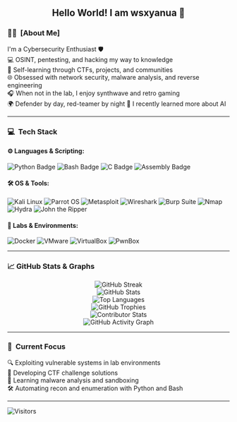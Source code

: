 <div align="center">
  <h2> 
    Hello World! I am wsxyanua 👾
  </h2>
</div>

### 🕵️‍♂️ &nbsp;[About Me]

I'm a Cybersecurity Enthusiast 🛡️  
💻 OSINT, pentesting, and hacking my way to knowledge  
📖 Self-learning through CTFs, projects, and communities  
🌐 Obsessed with network security, malware analysis, and reverse engineering  
🎧 When not in the lab, I enjoy synthwave and retro gaming  
🌍 Defender by day, red-teamer by night
🤖 I recently learned more about AI

---

### 💻 &nbsp;Tech Stack

#### ⚙️ Languages & Scripting:
![Python Badge](https://img.shields.io/badge/Python-3776AB?logo=python&logoColor=white&style=for-the-badge)
![Bash Badge](https://img.shields.io/badge/Bash-4EAA25?logo=gnubash&logoColor=white&style=for-the-badge)
![C Badge](https://img.shields.io/badge/C-00599C?logo=c&logoColor=white&style=for-the-badge)
![Assembly Badge](https://img.shields.io/badge/Assembly-000000?logo=assembly&logoColor=white&style=for-the-badge)

#### 🛠 OS & Tools:
![Kali Linux](https://img.shields.io/badge/Kali_Linux-1793D1?logo=kalilinux&logoColor=white&style=for-the-badge)
![Parrot OS](https://img.shields.io/badge/Parrot_OS-1F1F1F?logo=parrot&logoColor=white&style=for-the-badge)
![Metasploit](https://img.shields.io/badge/Metasploit-202020?logo=metasploit&logoColor=white&style=for-the-badge)
![Wireshark](https://img.shields.io/badge/Wireshark-1679A7?logo=wireshark&logoColor=white&style=for-the-badge)
![Burp Suite](https://img.shields.io/badge/Burp_Suite-ff6600?logo=burpsuite&logoColor=white&style=for-the-badge)
![Nmap](https://img.shields.io/badge/Nmap-214478?logo=nmap&logoColor=white&style=for-the-badge)
![Hydra](https://img.shields.io/badge/Hydra-000000?logo=hydra&logoColor=white&style=for-the-badge)
![John the Ripper](https://img.shields.io/badge/John_The_Ripper-000000?logo=johntheripper&logoColor=white&style=for-the-badge)

#### 🧪 Labs & Environments:
![Docker](https://img.shields.io/badge/Docker-2496ED?logo=docker&logoColor=white&style=for-the-badge)
![VMware](https://img.shields.io/badge/VMware-607078?logo=vmware&logoColor=white&style=for-the-badge)
![VirtualBox](https://img.shields.io/badge/VirtualBox-183A61?logo=virtualbox&logoColor=white&style=for-the-badge)
![PwnBox](https://img.shields.io/badge/PwnBox-000000?logo=pwnbox&logoColor=white&style=for-the-badge)

---

### 📈 GitHub Stats & Graphs

<p align="center">
  <img src="https://github-readme-streak-stats.herokuapp.com/?user=wsxyanua&theme=radical&hide_border=true" alt="GitHub Streak" />
  <br>
  <img src="https://github-readme-stats.vercel.app/api?username=wsxyanua&show_icons=true&theme=radical&hide_border=true" alt="GitHub Stats" />
  <br>
  <img src="https://github-readme-stats.vercel.app/api/top-langs/?username=wsxyanua&layout=compact&theme=radical&hide_border=true" alt="Top Languages" />
  <br>
  <img src="https://github-profile-trophy.vercel.app/?username=wsxyanua&theme=radical&column=7&margin-w=10&margin-h=10" alt="GitHub Trophies" />
  <br>
  <img src="https://github-contributor-stats.vercel.app/api?username=wsxyanua&limit=5&theme=radical" alt="Contributor Stats" />
  <br>
  <img src="https://github-readme-activity-graph.vercel.app/graph?username=wsxyanua&theme=radical&hide_border=true" alt="GitHub Activity Graph" />
  <br>
</p>

---
### 🎯 &nbsp;Current Focus
🔍 Exploiting vulnerable systems in lab environments  
🔐 Developing CTF challenge solutions  
🦠 Learning malware analysis and sandboxing  
🛠️ Automating recon and enumeration with Python and Bash  

---

![Visitors](https://komarev.com/ghpvc/?username=wsxyanua)
